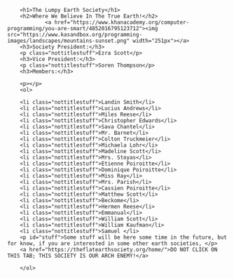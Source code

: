 

        
        <h1>The Lumpy Earth Society</h1>
        <h2>Where We Believe In The True Earth!</h2>
                <a href="https://www.khanacademy.org/computer-programming/you-are-smart/4852016795123712"><img src="https://www.kasandbox.org/programming-images/landscapes/mountains-sunset.png" width="251px"></a>
        <h3>Society President:</h3>
        <p class="nottitlestuff">Ezra Scott</p>
        <h3>Vice President:</h3>
        <p class="nottitlestuff">Soren Thompson</p>
        <h3>Members:</h3>

        <p></p>
        <ol>

        <li class="nottitlestuff">Landin Smith</li>
        <li class="nottitlestuff">Lucius Andrews</li>
        <li class="nottitlestuff">Miles Reese</li>
        <li class="nottitlestuff">Christopher Edwards</li>
        <li class="nottitlestuff">Sava Chantel</li>
        <li class="nottitlestuff">Mr. Barnet</li>
        <li class="nottitlestuff">Colton Truckmeier</li>
        <li class="nottitlestuff">Michaela Lohr</li>
        <li class="nottitlestuff">Madeline Scott</li>
        <li class="nottitlestuff">Mrs. Stoyas</li>
        <li class="nottitlestuff">Etienne Poiroitte</li>
        <li class="nottitlestuff">Dominique Poiroitte</li>
        <li class="nottitlestuff">Miss Ray</li>
        <li class="nottitlestuff">Mrs. Parish</li>
        <li class="nottitlestuff">Cassien Poiroitte</li>
        <li class="nottitlestuff">Matthew Scott</li>
        <li class="nottitlestuff">Beckome</li>
        <li class="nottitlestuff">Hermen Reese</li>
        <li class="nottitlestuff">Emmanual</li>
        <li class="nottitlestuff">William Scott</li>
        <li class="nottitlestuff">William Kaufman</li>
        <li class="nottitlestuff">Samuel </li>
        <p id="stuff">Some stuff will be here some time in the future, but for know, if you are interested in some other earth societies, </p>
        <a href="https://theflatearthsociety.org/home/">DO NOT CLICK ON THIS TAB; THIS SOCIETY IS OUR ARCH ENEMY!</a>
        
        </ol>

